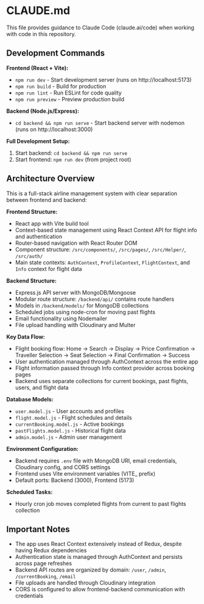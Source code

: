 # CLAUDE.md

This file provides guidance to Claude Code (claude.ai/code) when working with code in this repository.

## Development Commands

**Frontend (React + Vite):**
- `npm run dev` - Start development server (runs on http://localhost:5173)
- `npm run build` - Build for production
- `npm run lint` - Run ESLint for code quality
- `npm run preview` - Preview production build

**Backend (Node.js/Express):**
- `cd backend && npm run serve` - Start backend server with nodemon (runs on http://localhost:3000)

**Full Development Setup:**
1. Start backend: `cd backend && npm run serve`
2. Start frontend: `npm run dev` (from project root)

## Architecture Overview

This is a full-stack airline management system with clear separation between frontend and backend:

**Frontend Structure:**
- React app with Vite build tool
- Context-based state management using React Context API for flight info and authentication
- Router-based navigation with React Router DOM
- Component structure: `/src/components/`, `/src/pages/`, `/src/Helper/`, `/src/auth/`
- Main state contexts: `AuthContext`, `ProfileContext`, `FlightContext`, and `Info` context for flight data

**Backend Structure:**
- Express.js API server with MongoDB/Mongoose
- Modular route structure: `/backend/api/` contains route handlers
- Models in `/backend/models/` for MongoDB collections
- Scheduled jobs using node-cron for moving past flights
- Email functionality using Nodemailer
- File upload handling with Cloudinary and Multer

**Key Data Flow:**
- Flight booking flow: Home → Search → Display → Price Confirmation → Traveller Selection → Seat Selection → Final Confirmation → Success
- User authentication managed through AuthContext across the entire app
- Flight information passed through Info context provider across booking pages
- Backend uses separate collections for current bookings, past flights, users, and flight data

**Database Models:**
- `user.model.js` - User accounts and profiles
- `flight.model.js` - Flight schedules and details  
- `currentBooking.model.js` - Active bookings
- `pastFlights.model.js` - Historical flight data
- `admin.model.js` - Admin user management

**Environment Configuration:**
- Backend requires `.env` file with MongoDB URI, email credentials, Cloudinary config, and CORS settings
- Frontend uses Vite environment variables (VITE_ prefix)
- Default ports: Backend (3000), Frontend (5173)

**Scheduled Tasks:**
- Hourly cron job moves completed flights from current to past flights collection

## Important Notes

- The app uses React Context extensively instead of Redux, despite having Redux dependencies
- Authentication state is managed through AuthContext and persists across page refreshes
- Backend API routes are organized by domain: `/user`, `/admin`, `/currentBooking`, `/email`
- File uploads are handled through Cloudinary integration
- CORS is configured to allow frontend-backend communication with credentials